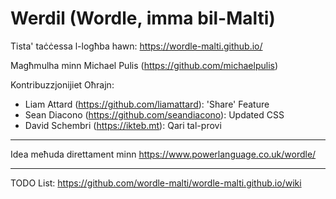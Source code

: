 # Werdil (Wordle, imma bil-Malti)

Tista' taċċessa l-logħba hawn: https://wordle-malti.github.io/



Magħmulha minn Michael Pulis (https://github.com/michaelpulis)

Kontribuzzjonijiet Oħrajn:
+ Liam Attard (https://github.com/liamattard): 'Share' Feature
+ Sean Diacono (https://github.com/seandiacono): Updated CSS
+ David Schembri (https://ikteb.mt): Qari tal-provi

***
Idea meħuda direttament minn https://www.powerlanguage.co.uk/wordle/
***

TODO List: https://github.com/wordle-malti/wordle-malti.github.io/wiki
